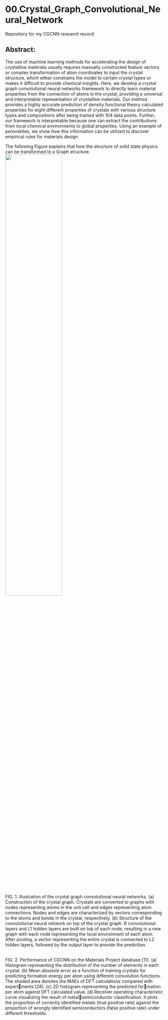 # 00.Crystal_Graph_Convolutional_Neural_Network
Repository for my CGCNN research record

## Abstract:
The use of machine learning methods for accelerating the design of crystalline materials usually requires
manually constructed feature vectors or complex transformation of atom coordinates to input the crystal
structure, which either constrains the model to certain crystal types or makes it difficult to provide chemical
insights. Here, we develop a crystal graph convolutional neural networks framework to directly learn material
properties from the connection of atoms in the crystal, providing a universal and interpretable representation
of crystalline materials. Our method provides a highly accurate prediction of density functional theory
calculated properties for eight different properties of crystals with various structure types and compositions
after being trained with 104 data points. Further, our framework is interpretable because one can extract the
contributions from local chemical environments to global properties. Using an example of perovskites, we
show how this information can be utilized to discover empirical rules for materials design

The following Figure explains that how the structure of solid state physics can be transformed to a Graph structure.
<img src = 'https://drive.google.com/uc?export=view&id=1nC5Dv7eqk04dCpp-lsw0Bysh6onyN2Qi' width = 60%>

FIG. 1. Illustration of the crystal graph convolutional neural
networks. (a) Construction of the crystal graph. Crystals are
converted to graphs with nodes representing atoms in the unit cell
and edges representing atom connections. Nodes and edges are
characterized by vectors corresponding to the atoms and bonds in
the crystal, respectively. (b) Structure of the convolutional neural
network on top of the crystal graph. R convolutional layers and
L1 hidden layers are built on top of each node, resulting in a new
graph with each node representing the local environment of each
atom. After pooling, a vector representing the entire crystal is
connected to L2 hidden layers, followed by the output layer to
provide the prediction.

<br>
FIG. 2. Performance of CGCNN on the Materials Project
database [11]. (a) Histogram representing the distribution of
the number of elements in each crystal. (b) Mean absolute error as
a function of training crystals for predicting formation energy per
atom using different convolution functions. The shaded area
denotes the MAEs of DFT calculations compared with experiments [28]. (c) 2D histogram representing the predicted formation per atom against DFT calculated value. (d) Receiver
operating characteristic curve visualizing the result of metalsemiconductor classification. It plots the proportion of correctly
identified metals (true positive rate) against the proportion of
wrongly identified semiconductors (false positive rate) under
different thresholds.


